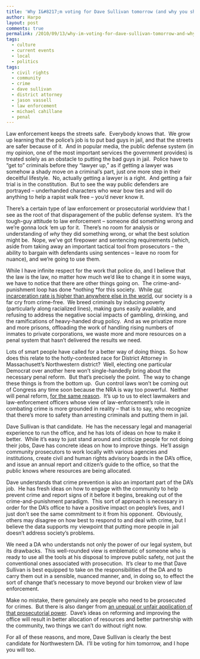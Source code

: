 ```yaml
---
title: 'Why I&#8217;m voting for Dave Sullivan tomorrow (and why you should too)'
author: Harpo
layout: post
comments: true
permalink: /2010/09/13/why-im-voting-for-dave-sullivan-tomorrow-and-why-you-should-too/
tags:
  - culture
  - current events
  - local
  - politics
tags:
  - civil rights
  - community
  - crime
  - dave sullivan
  - district attorney
  - jason vassell
  - law enforcement
  - michael cahillane
  - penal
---
```

Law enforcement keeps the streets safe.  Everybody knows that.  We grow up learning that the police&#8217;s job is to put bad guys in jail, and that the streets are safer because of it.  And in popular media, the public defense system (in my opinion, one of the most important services the government provides) is treated solely as an obstacle to putting the bad guys in jail.  Police have to &#8220;get to&#8221; criminals before they &#8220;lawyer up,&#8221; as if getting a lawyer was somehow a shady move on a criminal&#8217;s part, just one more step in their deceitful lifestyle.  No, actually getting a lawyer is a right.  And getting a fair trial is in the constitution.  But to see the way public defenders are portrayed – underhanded characters who wear bow ties and will do anything to help a rapist walk free – you&#8217;d never know it.

There&#8217;s a certain type of law enforcement or prosecutorial worldview that I see as the root of that disparagement of the public defense system.  It&#8217;s the tough-guy attitude to law enforcement – someone did something wrong and we&#8217;re gonna lock &#8216;em up for it.  There&#8217;s no room for analysis or understanding of *why* they did something wrong, or what the best solution might be.  Nope, we&#8217;ve got firepower and sentencing requirements (which, aside from taking away an important tactical tool from prosecutors – the ability to bargain with defendants using sentences – leave no room for nuance), and we&#8217;re going to use them.

While I have infinite respect for the work that police do, and I believe that the law is the law, no matter how much we&#8217;d like to change it in some ways, we have to notice that there are other things going on.  The crime-and-punishment loop has done *nothing *for this society.  While <a href="http://www.kcl.ac.uk/depsta/law/research/icps/worldbrief/wpb_stats.php?area=all&category=wb_poprate" target="_blank">our incarceration rate is higher than anywhere else in the world</a>, our society is a far cry from crime-free.  We breed criminals by inducing poverty (particularly along racialized lines), making guns easily available, and refusing to address the negative social impacts of gambling, drinking, and the ramifications of heavy-handed drug policy.  And as we privatize more and more prisons, offloading the work of handling rising numbers of inmates to private corporations, we waste more and more resources on a penal system that hasn&#8217;t delivered the results we need.

Lots of smart people have called for a better way of doing things.  So how does this relate to the hotly-contested race for District Attorney in Massachusett&#8217;s Northwestern district?  Well, electing one particular Democrat over another here won&#8217;t single-handedly bring about the necessary penal reform.  But that&#8217;s precisely the point.  The way to change these things is from the bottom up.  Gun control laws won&#8217;t be coming out of Congress any time soon because the NRA is way too powerful.  Neither will penal reform, <a href="http://www.businessweek.com/ap/financialnews/D9HVBLM80.htm" target="_blank">for the same reason</a>.  It&#8217;s up to us to elect lawmakers and law-enforcement officers whose view of law-enforcement&#8217;s role in combating crime is more grounded in reality – that is to say, who recognize that there&#8217;s more to safety than arresting criminals and putting them in jail.

Dave Sullivan is that candidate.  He has the necessary legal and managerial experience to run the office, and he has lots of ideas on how to make it better.  While it&#8217;s easy to just stand around and criticize people for not doing their jobs, Dave has concrete ideas on how to improve things.  He&#8217;ll assign community prosecutors to work locally with various agencies and institutions, create civil and human rights advisory boards in the DA&#8217;s office, and issue an annual report and citizen&#8217;s guide to the office, so that the public knows where resources are being allocated.

Dave understands that crime prevention is also an important part of the DA&#8217;s job.  He has fresh ideas on how to engage with the community to help prevent crime and report signs of it before it begins, breaking out of the crime-and-punishment paradigm.  This sort of approach is necessary in order for the DA&#8217;s office to have a positive impact on people&#8217;s lives, and I just don&#8217;t see the same commitment to it from his opponent.  Obviously, others may disagree on how best to respond to and deal with crime, but I believe the data supports my viewpoint that putting more people in jail doesn&#8217;t address society&#8217;s problems.

We need a DA who understands not only the power of our legal system, but its drawbacks.  This well-rounded view is emblematic of someone who is ready to use all the tools at his disposal to improve public safety, not just the conventional ones associated with prosecution.  It&#8217;s clear to me that Dave Sullivan is best equipped to take on the responsibilities of the DA and to carry them out in a sensible, nuanced manner, and, in doing so, to effect the sort of change that&#8217;s necessary to move beyond our broken view of law enforcement.

Make no mistake, there genuinely are people who need to be prosecuted for crimes.  But there is also danger from <a href="http://www.justiceforjason.org/jasonsstory" target="_blank">an unequal or unfair application of that prosecutorial power</a>.  Dave&#8217;s ideas on reforming and improving the office will result in better allocation of resources and better partnership with the community, two things we can&#8217;t do without right now.

For all of these reasons, and more, Dave Sullivan is clearly the best candidate for Northwestern DA.  I&#8217;ll be voting for him tomorrow, and I hope you will too.